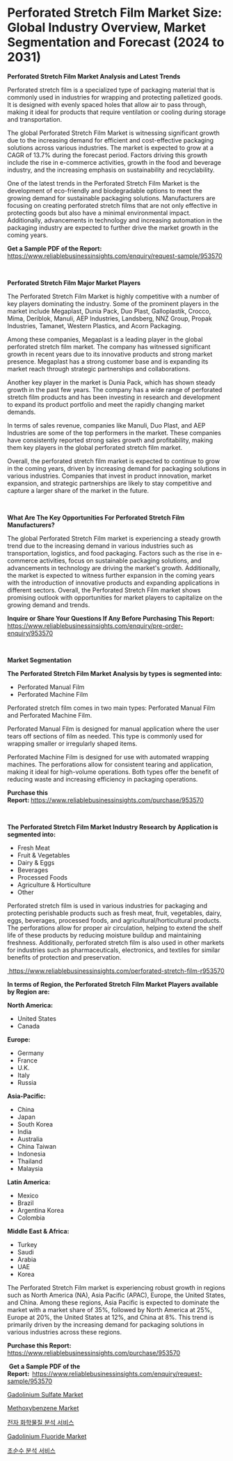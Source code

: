<p><h1>Perforated Stretch Film Market Size: Global Industry Overview, Market Segmentation and Forecast (2024 to 2031)</h1></p><p><strong>Perforated Stretch Film Market Analysis and Latest Trends</strong></p>
<p><p>Perforated stretch film is a specialized type of packaging material that is commonly used in industries for wrapping and protecting palletized goods. It is designed with evenly spaced holes that allow air to pass through, making it ideal for products that require ventilation or cooling during storage and transportation.</p><p>The global Perforated Stretch Film Market is witnessing significant growth due to the increasing demand for efficient and cost-effective packaging solutions across various industries. The market is expected to grow at a CAGR of 13.7% during the forecast period. Factors driving this growth include the rise in e-commerce activities, growth in the food and beverage industry, and the increasing emphasis on sustainability and recyclability.</p><p>One of the latest trends in the Perforated Stretch Film Market is the development of eco-friendly and biodegradable options to meet the growing demand for sustainable packaging solutions. Manufacturers are focusing on creating perforated stretch films that are not only effective in protecting goods but also have a minimal environmental impact. Additionally, advancements in technology and increasing automation in the packaging industry are expected to further drive the market growth in the coming years.</p></p>
<p><strong>Get a Sample PDF of the Report:&nbsp;</strong> <a href="https://www.reliablebusinessinsights.com/enquiry/request-sample/953570">https://www.reliablebusinessinsights.com/enquiry/request-sample/953570</a></p>
<p>&nbsp;</p>
<p><strong>Perforated Stretch Film Major Market Players</strong></p>
<p><p>The Perforated Stretch Film Market is highly competitive with a number of key players dominating the industry. Some of the prominent players in the market include Megaplast, Dunia Pack, Duo Plast, Galloplastik, Crocco, Mima, Deriblok, Manuli, AEP Industries, Landsberg, NNZ Group, Propak Industries, Tamanet, Western Plastics, and Acorn Packaging.</p><p>Among these companies, Megaplast is a leading player in the global perforated stretch film market. The company has witnessed significant growth in recent years due to its innovative products and strong market presence. Megaplast has a strong customer base and is expanding its market reach through strategic partnerships and collaborations.</p><p>Another key player in the market is Dunia Pack, which has shown steady growth in the past few years. The company has a wide range of perforated stretch film products and has been investing in research and development to expand its product portfolio and meet the rapidly changing market demands.</p><p>In terms of sales revenue, companies like Manuli, Duo Plast, and AEP Industries are some of the top performers in the market. These companies have consistently reported strong sales growth and profitability, making them key players in the global perforated stretch film market.</p><p>Overall, the perforated stretch film market is expected to continue to grow in the coming years, driven by increasing demand for packaging solutions in various industries. Companies that invest in product innovation, market expansion, and strategic partnerships are likely to stay competitive and capture a larger share of the market in the future.</p></p>
<p>&nbsp;</p>
<p><strong>What Are The Key Opportunities For Perforated Stretch Film Manufacturers?</strong></p>
<p><p>The global Perforated Stretch Film market is experiencing a steady growth trend due to the increasing demand in various industries such as transportation, logistics, and food packaging. Factors such as the rise in e-commerce activities, focus on sustainable packaging solutions, and advancements in technology are driving the market's growth. Additionally, the market is expected to witness further expansion in the coming years with the introduction of innovative products and expanding applications in different sectors. Overall, the Perforated Stretch Film market shows promising outlook with opportunities for market players to capitalize on the growing demand and trends.</p></p>
<p><strong>Inquire or Share Your Questions If Any Before Purchasing This Report:</strong> <a href="https://www.reliablebusinessinsights.com/enquiry/pre-order-enquiry/953570">https://www.reliablebusinessinsights.com/enquiry/pre-order-enquiry/953570</a></p>
<p>&nbsp;</p>
<p><strong>Market Segmentation</strong></p>
<p><strong>The Perforated Stretch Film Market Analysis by types is segmented into:</strong></p>
<p><ul><li>Perforated Manual Film</li><li>Perforated Machine Film</li></ul></p>
<p><p>Perforated stretch film comes in two main types: Perforated Manual Film and Perforated Machine Film. </p><p>Perforated Manual Film is designed for manual application where the user tears off sections of film as needed. This type is commonly used for wrapping smaller or irregularly shaped items.</p><p>Perforated Machine Film is designed for use with automated wrapping machines. The perforations allow for consistent tearing and application, making it ideal for high-volume operations. Both types offer the benefit of reducing waste and increasing efficiency in packaging operations.</p></p>
<p><strong>Purchase this Report:&nbsp;</strong><a href="https://www.reliablebusinessinsights.com/purchase/953570">https://www.reliablebusinessinsights.com/purchase/953570</a></p>
<p>&nbsp;</p>
<p><strong>The Perforated Stretch Film Market Industry Research by Application is segmented into:</strong></p>
<p><ul><li>Fresh Meat</li><li>Fruit & Vegetables</li><li>Dairy & Eggs</li><li>Beverages</li><li>Processed Foods</li><li>Agriculture & Horticulture</li><li>Other</li></ul></p>
<p><p>Perforated stretch film is used in various industries for packaging and protecting perishable products such as fresh meat, fruit, vegetables, dairy, eggs, beverages, processed foods, and agricultural/horticultural products. The perforations allow for proper air circulation, helping to extend the shelf life of these products by reducing moisture buildup and maintaining freshness. Additionally, perforated stretch film is also used in other markets for industries such as pharmaceuticals, electronics, and textiles for similar benefits of protection and preservation.</p></p>
<p><a href="https://www.reliablebusinessinsights.com/perforated-stretch-film-r953570">&nbsp;https://www.reliablebusinessinsights.com/perforated-stretch-film-r953570</a></p>
<p><strong>In terms of Region, the Perforated Stretch Film Market Players available by Region are:</strong></p>
<p>
    <p> <strong> North America: </strong>
        <ul>
            <li>United States</li>
            <li>Canada</li>
        </ul>
        </p> 
    <p> <strong> Europe: </strong>
        <ul>
            <li>Germany</li>
            <li>France</li>
            <li>U.K.</li>
            <li>Italy</li>
            <li>Russia</li>
        </ul>
        </p> 
    <p> <strong> Asia-Pacific: </strong>
        <ul>
            <li>China</li>
            <li>Japan</li>
            <li>South Korea</li>
            <li>India</li>
            <li>Australia</li>
            <li>China Taiwan</li>
            <li>Indonesia</li>
            <li>Thailand</li>
            <li>Malaysia</li>
        </ul>
        </p> 
    <p> <strong> Latin America: </strong>
        <ul>
            <li>Mexico</li>
            <li>Brazil</li>
            <li>Argentina Korea</li>
            <li>Colombia</li>
        </ul>
        </p> 
    <p> <strong> Middle East & Africa: </strong>
        <ul>
            <li>Turkey</li>
            <li>Saudi</li>
            <li>Arabia</li>
            <li>UAE</li>
            <li>Korea</li>
        </ul>
    </p>
    </p>
<p><p>The Perforated Stretch Film market is experiencing robust growth in regions such as North America (NA), Asia Pacific (APAC), Europe, the United States, and China. Among these regions, Asia Pacific is expected to dominate the market with a market share of 35%, followed by North America at 25%, Europe at 20%, the United States at 12%, and China at 8%. This trend is primarily driven by the increasing demand for packaging solutions in various industries across these regions.</p></p>
<p><strong>Purchase this Report: </strong><a href="https://www.reliablebusinessinsights.com/purchase/953570">https://www.reliablebusinessinsights.com/purchase/953570</a></p>
<p>&nbsp;<strong>Get a Sample PDF of the Report:&nbsp;&nbsp;</strong><a href="https://www.reliablebusinessinsights.com/enquiry/request-sample/953570">https://www.reliablebusinessinsights.com/enquiry/request-sample/953570</a></p>
<p><strong></strong></p>
<p><p><a href="https://github.com/Paul14Anderson63/Market-Research-Report-List-5/blob/main/gadolinium-sulfate-market.md">Gadolinium Sulfate Market</a></p><p><a href="https://www.linkedin.com/pulse/methoxybenzene-market-outlook-complete-industry-analysis-qd72f?trackingId=wix1GWoJRS6HnZpbTEnoIw%3D%3D">Methoxybenzene Market</a></p><p><a href="https://github.com/romeshmittrochakma11/Market-Research-Report-List-2/blob/main/565728181333.md">전자 화학물질 분석 서비스</a></p><p><a href="https://github.com/mabutironaldo/Market-Research-Report-List-5/blob/main/gadolinium-fluoride-market.md">Gadolinium Fluoride Market</a></p><p><a href="https://github.com/langcat852024/Market-Research-Report-List-2/blob/main/631062781334.md">초순수 분석 서비스</a></p></p>